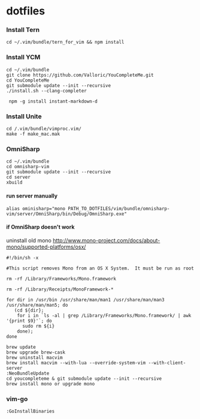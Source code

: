 # dotfiles


### Install Tern
```
cd ~/.vim/bundle/tern_for_vim && npm install
```

### Install YCM
```
cd ~/.vim/bundle
git clone https://github.com/Valloric/YouCompleteMe.git
cd YouCompleteMe
git submodule update --init --recursive
./install.sh --clang-completer

 npm -g install instant-markdown-d
```

### Install Unite
```
cd /.vim/bundle/vimproc.vim/
make -f make_mac.mak
```

### OmniSharp
```
cd ~/.vim/bundle
cd omnisharp-vim
git submodule update --init --recursive
cd server
xbuild
```

#### run server manually
```
alias ominisharp="mono PATH_TO_DOTFILES/vim/bundle/omnisharp-vim/server/OmniSharp/bin/Debug/OmniSharp.exe"
```
#### if OmniSharp doesn't work
uninstall old mono
http://www.mono-project.com/docs/about-mono/supported-platforms/osx/
```
#!/bin/sh -x

#This script removes Mono from an OS X System.  It must be run as root

rm -rf /Library/Frameworks/Mono.framework

rm -rf /Library/Receipts/MonoFramework-*

for dir in /usr/bin /usr/share/man/man1 /usr/share/man/man3 /usr/share/man/man5; do
   (cd ${dir};
    for i in `ls -al | grep /Library/Frameworks/Mono.framework/ | awk '{print $9}'`; do
      sudo rm ${i}
    done);
done
```

```
brew update
brew upgrade brew-cask
brew uninstall macvim
brew install macvim --with-lua --override-system-vim --with-client-server
:NeoBundleUpdate
cd youcompleteme & git submodule update --init --recursive
brew install mono or upgrade mono
```


### vim-go
```
:GoInstallBinaries
```
